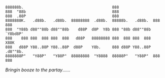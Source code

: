 
    888888b.                                       888                        
    888  "88b                                      888                        
    888  .88P                                      888                        
    8888888K.   .d88b.   .d88b.  88888888  .d88b.  88888b.   .d88b.  888  888 
    888  "Y88b d88""88b d88""88b    d88P  d8P  Y8b 888 "88b d88""88b `Y8bd8P' 
    888    888 888  888 888  888   d88P   88888888 888  888 888  888   X88K   
    888   d88P Y88..88P Y88..88P  d88P    Y8b.     888 d88P Y88..88P .d8""8b. 
    8888888P"   "Y88P"   "Y88P"  88888888  "Y8888  88888P"   "Y88P"  888  888 



_Bringin booze to the partay_......
